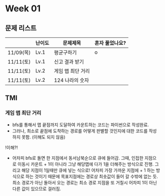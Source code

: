 # Week 01

## 문제 리스트

|                |난이도|문제제목|혼자 풀었나요?|
|----------------|------|-------|-------------|
|11/09(목)|Lv.1|평균구하기|o|
|11/11(토)|Lv.1|신고 결과 받기||
|11/11(토)|Lv.2|게임 맵 최단 거리||
|11/11(토)|Lv.2|124 나라의 숫자||

## TMI
### 게임 맵 최단 거리
- bfs를 통해서 맵 끝점까지 도달하여 카운트하는 코드는 파이썬으로 작성완료.<br>
- 그러나, 최소로 끝점에 도착하는 경로를 어떻게 판별할 것인지에 대한 코드를 작성하지 못함. (이해도 되지 않음)

!이해?!
- 어차피 bfs로 돌면 한 지점에서 동서남북순으로 큐에 들어감. 그때, 인접한 지점으로 이동시 카운트 + 1이 아니라 그냥 해당맵에 다가 1을 더해주는 방식으로 진행. 그리고 해당 지점이 1일때만 큐에 넣는 식으로! 어차피 가장 가까운 지점에 + 1 하는 방식으로 하는 것이기 때문에 목표지점에는 경로상 최솟값이 들어 갈 수밖에 없는 듯. 최소 경로가 아닌 돌아서 오는 경로는 최소 경로 지점을 또 거칠시 어차피 1이 아닌 다른 값이 있으므로 걸러짐.
